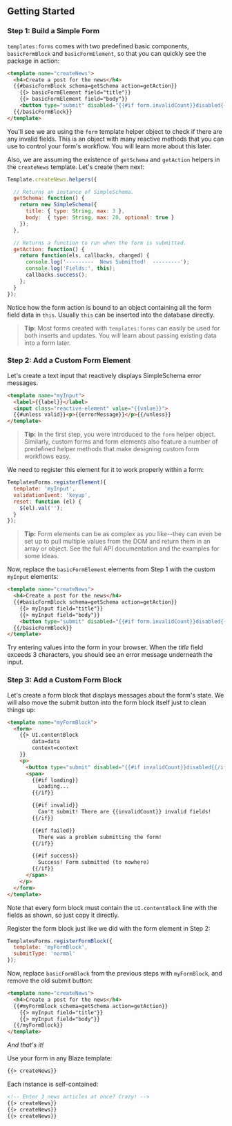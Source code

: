 ## Getting Started

### Step 1: Build a Simple Form

`templates:forms` comes with two predefined basic components, `basicFormBlock` and `basicFormElement`, so that you can quickly see the package in action:

```html
<template name="createNews">
  <h4>Create a post for the news</h4>
  {{#basicFormBlock schema=getSchema action=getAction}}
    {{> basicFormElement field="title"}}
    {{> basicFormElement field="body"}}
    <button type="submit" disabled="{{#if form.invalidCount}}disabled{{/if}}">Submit</button>
  {{/basicFormBlock}}
</template>
```

You'll see we are using the `form` template helper object to check if there are any invalid fields. This is an object with many reactive methods that you can use to control your form's workflow. You will learn more about this later.

Also, we are assuming the existence of `getSchema` and `getAction` helpers in the `createNews` template. Let's create them next:

```javascript
Template.createNews.helpers({

  // Returns an instance of SimpleSchema.
  getSchema: function() {
    return new SimpleSchema({
      title: { type: String, max: 3 },
      body:  { type: String, max: 20, optional: true }
    });
  },

  // Returns a function to run when the form is submitted.
  getAction: function() {
    return function(els, callbacks, changed) {
      console.log('---------  News Submitted!  ---------');
      console.log('Fields:', this);
      callbacks.success();
    };
  }
});
```

Notice how the form action is bound to an object containing all the form field data in `this`. Usually `this` can be inserted into the database directly.

>**Tip:** Most forms created with `templates:forms` can easily be used for both inserts and updates. You will learn about passing existing data into a form later.

### Step 2: Add a Custom Form Element

Let's create a text input that reactively displays SimpleSchema error messages.

```html
<template name="myInput">
  <label>{{label}}</label>
  <input class="reactive-element" value="{{value}}">
  {{#unless valid}}<p>{{errorMessage}}</p>{{/unless}}
</template>
```

>**Tip:** In the first step, you were introduced to the `form` helper object. Similarly, custom forms and form elements also feature a number of predefined helper methods that make designing custom form workflows easy.

We need to register this element for it to work properly within a form:

```javascript
TemplatesForms.registerElement({
  template: 'myInput',
  validationEvent: 'keyup',
  reset: function (el) {
    $(el).val('');
  }
});
```

>**Tip:** Form elements can be as complex as you like--they can even be set up to pull multiple values from the DOM and return them in an array or object. See the full API documentation and the examples for some ideas.

Now, replace the `basicFormElement` elements from Step 1 with the custom 
`myInput` elements:

```html
<template name="createNews">
  <h4>Create a post for the news</h4>
  {{#basicFormBlock schema=getSchema action=getAction}}
    {{> myInput field="title"}}
    {{> myInput field="body"}}
    <button type="submit" disabled="{{#if form.invalidCount}}disabled{{/if}}">Submit</button>
  {{/basicFormBlock}}
</template>
```

Try entering values into the form in your browser. When the *title* field exceeds 3 characters, you should see an error message underneath the input.

### Step 3: Add a Custom Form Block

Let's create a form block that displays messages about the form's state. We will also move the submit button into the form block itself just to clean things up:

```html
<template name="myFormBlock">
  <form>
    {{> UI.contentBlock
        data=data
        context=context
    }}
    <p>
      <button type="submit" disabled="{{#if invalidCount}}disabled{{/if}}">Submit</button>
      <span>
        {{#if loading}}
          Loading...
        {{/if}}

        {{#if invalid}}
          Can't submit! There are {{invalidCount}} invalid fields!
        {{/if}}

        {{#if failed}}
          There was a problem submitting the form!
        {{/if}}

        {{#if success}}
          Success! Form submitted (to nowhere)
        {{/if}}
      </span>
    </p>
  </form>
</template>
```

Note that every form block must contain the `UI.contentBlock` line with the fields as shown, so just copy it directly.

Register the form block just like we did with the form element in Step 2:

```javascript
TemplatesForms.registerFormBlock({
  template: 'myFormBlock',
  submitType: 'normal'
});
```

Now, replace `basicFormBlock` from the previous steps with `myFormBlock`, and remove the old submit button:

```html
<template name="createNews">
  <h4>Create a post for the news</h4>
  {{#myFormBlock schema=getSchema action=getAction}}
    {{> myInput field="title"}}
    {{> myInput field="body"}}
  {{/myFormBlock}}
</template>
```

*And that's it!*

Use your form in any Blaze template:

```html
{{> createNews}}
```

Each instance is self-contained:

```html
<!-- Enter 3 news articles at once? Crazy! -->
{{> createNews}}
{{> createNews}}
{{> createNews}}
```

<br />
